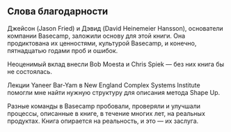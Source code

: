 ## Слова благодарности

Джейсон (Jason Fried) и Дэвид (David Heinemeier Hansson), основатели компании Basecamp, заложили основу для этой книги. Она продиктована их ценностями, культурой Basecamp, и конечно, пятнадцатью годами проб и ошибок.

Неоценимый вклад внесли Bob Moesta и Chris Spiek — без них книга бы не состоялась.

Лекции Yaneer Bar-Yam в New England Complex Systems Institute помогли мне найти нужную структуру для описания метода Shape Up.

Разные команды в Basecamp пробовали, проверяли и улучшали процессы, описанные в книге, в течение многих лет, на реальных продуктах. Книга опирается на реальность, и это — их заслуга.

